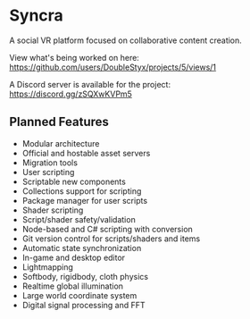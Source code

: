 # Syncra

A social VR platform focused on collaborative content creation.

View what's being worked on here: https://github.com/users/DoubleStyx/projects/5/views/1

A Discord server is available for the project: https://discord.gg/zSQXwKVPm5

## Planned Features

- Modular architecture
- Official and hostable asset servers
- Migration tools
- User scripting
- Scriptable new components
- Collections support for scripting
- Package manager for user scripts
- Shader scripting
- Script/shader safety/validation
- Node-based and C# scripting with conversion
- Git version control for scripts/shaders and items
- Automatic state synchronization
- In-game and desktop editor
- Lightmapping 
- Softbody, rigidbody, cloth physics
- Realtime global illumination
- Large world coordinate system
- Digital signal processing and FFT

